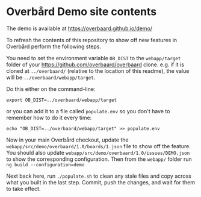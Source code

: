 # Overbård Demo site contents

The demo is available at https://overbaard.github.io/demo/

To refresh the contents of this repository to show off new features in Overbård perform the following steps.

You need to set the environment variable `OB_DIST` to the `webapp/target` folder of your https://github.com/overbaard/overbaard clone. e.g. if it is cloned at `../overbaard/` (relative to the location of this readme), the value will be `../overbaard/webapp/target`. 

Do this either on the command-line:
```
export OB_DIST=../overbaard/webapp/target
```
or you can add it to a file called `populate.env` so you don't have to remember how to do it every time:
```
echo "OB_DIST=../overbaard/webapp/target" >> populate.env
```

Now in your main Overbård checkout, update the `webapp/src/demo/overbaard/1.0/boards/1.json` file  to show off the feature. 
You should also update `webapp/src/demo/overbaard/1.0/issues/DEMO.json` to show the corresponding configuration. 
Then from the `webapp/` folder run `ng build --configuration=demo`

Next back here, run `./populate.sh` to clean any stale files and copy across what you built in the last step.
Commit, push the changes, and wait for them to take effect.
